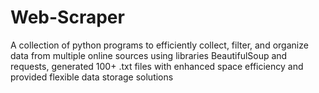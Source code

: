 # Web-Scraper
A collection of python programs to efficiently collect, filter, and organize data from multiple online sources using libraries BeautifulSoup and requests, generated 100+ .txt files with enhanced space efficiency and provided flexible data storage solutions

